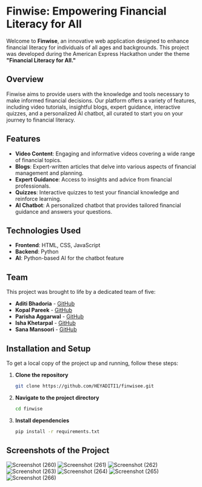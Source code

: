 # Finwise: Empowering Financial Literacy for All

Welcome to **Finwise**, an innovative web application designed to enhance financial literacy for individuals of all ages and backgrounds. This project was developed during the American Express Hackathon under the theme **"Financial Literacy for All."**

## Overview

Finwise aims to provide users with the knowledge and tools necessary to make informed financial decisions. Our platform offers a variety of features, including video tutorials, insightful blogs, expert guidance, interactive quizzes, and a personalized AI chatbot, all curated to start you on your journey to financial literacy.

## Features

- **Video Content**: Engaging and informative videos covering a wide range of financial topics.
- **Blogs**: Expert-written articles that delve into various aspects of financial management and planning.
- **Expert Guidance**: Access to insights and advice from financial professionals.
- **Quizzes**: Interactive quizzes to test your financial knowledge and reinforce learning.
- **AI Chatbot**: A personalized chatbot that provides tailored financial guidance and answers your questions.

## Technologies Used

- **Frontend**: HTML, CSS, JavaScript
- **Backend**: Python
- **AI**: Python-based AI for the chatbot feature

## Team

This project was brought to life by a dedicated team of five:

- **Aditi Bhadoria** - [GitHub](https://github.com/HEYADITI1)
- **Kopal Pareek** - [GitHub](https://github.com/Kopal05)
- **Parisha Aggarwal** - [GitHub](https://github.com/Parisha-Aggarwal)
- **Isha Khetarpal** - [GitHub](https://github.com/Isha-Khetarpal?tab=repositories)
- **Sana Mansoori** - [GitHub](https://github.com/sana-mansoori)

## Installation and Setup

To get a local copy of the project up and running, follow these steps:

1. **Clone the repository**
   ```bash
   git clone https://github.com/HEYADITI1/finwisee.git

2. **Navigate to the project directory**
    ```bash
   cd finwise
3. **Install dependencies**
   ```bash
   pip install -r requirements.txt

## Screenshots of the Project

![Screenshot (260)](https://github.com/HEYADITI1/finwisee/assets/115147637/ab5f9521-8892-4d65-b172-4946dbcf0d61)
![Screenshot (261)](https://github.com/HEYADITI1/finwisee/assets/115147637/6b43f435-d551-415c-b670-21908daa22d5)
![Screenshot (262)](https://github.com/HEYADITI1/finwisee/assets/115147637/7b63afaa-65e0-4121-8839-6f1dabfa7c80)
![Screenshot (263)](https://github.com/HEYADITI1/finwisee/assets/115147637/faf528b3-6908-4538-9907-0f2cb2cf047d)
![Screenshot (264)](https://github.com/HEYADITI1/finwisee/assets/115147637/998f3b5e-f4d9-464c-aa69-41b48545d2ac)
![Screenshot (265)](https://github.com/HEYADITI1/finwisee/assets/115147637/bb4f69fc-1ff8-491f-a6bc-5fd3718b7027)
![Screenshot (266)](https://github.com/HEYADITI1/finwisee/assets/115147637/13f23021-ef09-47f1-acd8-664102356326)
